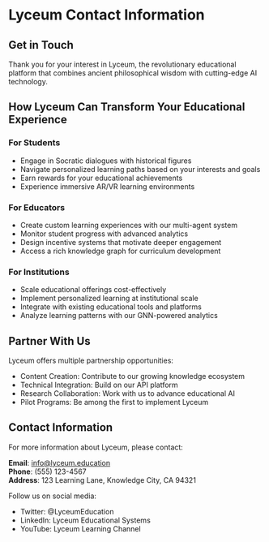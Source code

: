 # Lyceum Contact Information

## Get in Touch

Thank you for your interest in Lyceum, the revolutionary educational platform that combines ancient philosophical wisdom with cutting-edge AI technology.

## How Lyceum Can Transform Your Educational Experience

### For Students
- Engage in Socratic dialogues with historical figures
- Navigate personalized learning paths based on your interests and goals
- Earn rewards for your educational achievements
- Experience immersive AR/VR learning environments

### For Educators
- Create custom learning experiences with our multi-agent system
- Monitor student progress with advanced analytics
- Design incentive systems that motivate deeper engagement
- Access a rich knowledge graph for curriculum development

### For Institutions
- Scale educational offerings cost-effectively
- Implement personalized learning at institutional scale
- Integrate with existing educational tools and platforms
- Analyze learning patterns with our GNN-powered analytics

## Partner With Us

Lyceum offers multiple partnership opportunities:

- Content Creation: Contribute to our growing knowledge ecosystem
- Technical Integration: Build on our API platform
- Research Collaboration: Work with us to advance educational AI
- Pilot Programs: Be among the first to implement Lyceum

## Contact Information

For more information about Lyceum, please contact:

**Email**: info@lyceum.education  
**Phone**: (555) 123-4567  
**Address**: 123 Learning Lane, Knowledge City, CA 94321

Follow us on social media:
- Twitter: @LyceumEducation
- LinkedIn: Lyceum Educational Systems
- YouTube: Lyceum Learning Channel